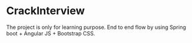 # CrackInterview

The project is only for learning purpose.
End to end flow by using Spring boot + Angular JS + Bootstrap CSS.
